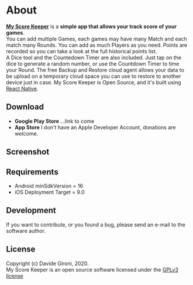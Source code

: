 About
===

**[My Score Keeper](https://github.com/davidegironi/myscorekeeper)** is a **simple app that allows your track score of your games**.  
You can add multiple Games, each games may have many Match and each match many Rounds. You can add as much Players as you need.
Points are recorded so you can take a look at the full historical points list.  
A Dice tool and the Countedown Timer are also included. Just tap on the dice to generate a random number, or use the Countdown Timer to time your Round.
The free Backup and Restore cloud agent allows your data to be upload on a temporary cloud space you can use to restore to another device just in case.
My Score Keeper is Open Source, and it's built using [React Native](https://reactnative.dev/).

## Download
* **Google Play Store** ...link to come
* **App Store** I don't have an Apple Developer Account, donations are welcome.

## Screenshot

## Requirements
* Android minSdkVersion = 16
* iOS Deployment Target = 9.0

## Development

If you want to contribute, or you found a bug, please send an e-mail to the software author.

## License

Copyright (c) Davide Gironi, 2020.  
My Score Keeper is an open source software licensed under the [GPLv3 license](http://opensource.org/licenses/GPL-3.0)